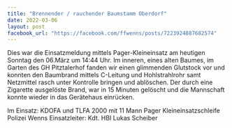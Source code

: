 ```yaml
---
title: "Brennender / rauchender Baumstamm Oberdorf"
date: 2022-03-06
layout: post
facebook_url: "https://facebook.com/ffwenns/posts/7223924887682574"
---
```


Dies war die Einsatzmeldung mittels Pager-Kleineinsatz am heutigen Sonntag den 06.März um 14:44 Uhr. Im inneren, eines alten Baumes, im Garten des GH Pitztalerhof fanden wir einen glimmenden Glutstock vor und konnten den Baumbrand mittels C-Leitung und Hohlstrahlrohr samt Netzmittel rasch unter Kontrolle bringen und ablöschen. Der durch eine Zigarette ausgelöste Brand, war in 15 Minuten gelöscht und die Mannschaft konnte wieder in das Gerätehaus einrücken.

Im Einsatz:
KDOFA und TLFA 2000 mit 11 Mann
Pager Kleineinsatzschleife
Polizei Wenns
Einsatzleiter: Kdt. HBI Lukas Scheiber
